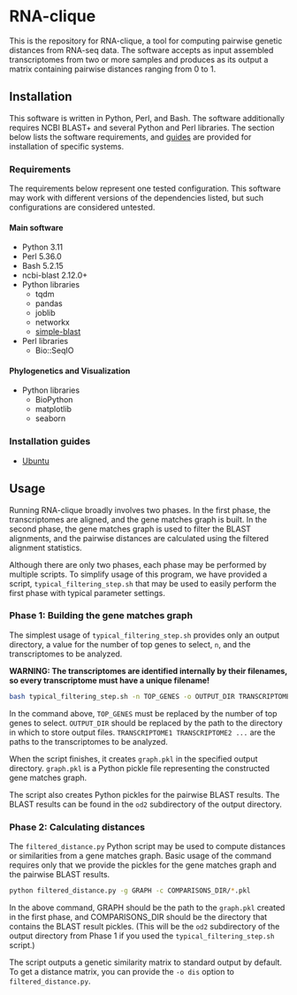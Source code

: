 # RNA-clique

This is the repository for RNA-clique, a tool for computing pairwise genetic distances from RNA-seq data. The software accepts as input assembled transcriptomes from two or more samples and produces as its output a matrix containing pairwise distances ranging from 0 to 1.

## Installation

This software is written in Python, Perl, and Bash. The software additionally requires NCBI BLAST+ and several Python and Perl libraries. The section below lists the software requirements, and [guides](#installation-guides) are provided for installation of specific systems.

### Requirements

The requirements below represent one tested configuration. This software may work with different versions of the dependencies listed, but such configurations are considered untested.

#### Main software

* Python 3.11
* Perl 5.36.0
* Bash 5.2.15
* ncbi-blast 2.12.0+
* Python libraries
  * tqdm
  * pandas
  * joblib
  * networkx
  * [simple-blast](https://github.com/actapia/simple_blast)
* Perl libraries
  * Bio::SeqIO
  
  
#### Phylogenetics and Visualization

* Python libraries
  * BioPython
  * matplotlib
  * seaborn
  

### Installation guides

* [Ubuntu](docs/installation_guides/ubuntu.md)

## Usage

Running RNA-clique broadly involves two phases. In the first phase, the
transcriptomes are aligned, and the gene matches graph is built. In the second
phase, the gene matches graph is used to filter the BLAST alignments, and the
pairwise distances are calculated using the filtered alignment statistics.

Although there are only two phases, each phase may be performed by multiple
scripts. To simplify usage of this program, we have provided a script,
`typical_filtering_step.sh` that may be used to easily perform the first phase
with typical parameter settings.

### Phase 1: Building the gene matches graph

The simplest usage of `typical_filtering_step.sh` provides only an output
directory, a value for the number of top genes to select, `n`, and the
transcriptomes to be analyzed.

**WARNING: The transcriptomes are identified internally by their filenames, so
every transcriptome must have a unique filename!**

```bash
bash typical_filtering_step.sh -n TOP_GENES -o OUTPUT_DIR TRANSCRIPTOME1 TRANSCRIPTOME2 ...
```

In the command above, `TOP_GENES` must be replaced by the number of top genes to
select. `OUTPUT_DIR` should be replaced by the path to the directory in which to
store output files. `TRANSCRIPTOME1 TRANSCRIPTOME2 ...` are the paths to the
transcriptomes to be analyzed.

When the script finishes, it creates `graph.pkl` in the specified output
directory. `graph.pkl` is a Python pickle file representing the constructed
gene matches graph.

The script also creates Python pickles for the pairwise BLAST results. The BLAST
results can be found in the `od2` subdirectory of the output directory.

### Phase 2: Calculating distances

The `filtered_distance.py` Python script may be used to compute distances or
similarities from a gene matches graph. Basic usage of the command requires
only that we provide the pickles for the gene matches graph and the pairwise
BLAST results.

```bash
python filtered_distance.py -g GRAPH -c COMPARISONS_DIR/*.pkl
```

In the above command, GRAPH should be the path to the `graph.pkl` created in the
first phase, and COMPARISONS_DIR should be the directory that contains the BLAST
result pickles. (This will be the `od2` subdirectory of the output directory
from Phase 1 if you used the `typical_filtering_step.sh` script.)

The script outputs a genetic similarity matrix to standard output by default. To
get a distance matrix, you can provide the `-o dis` option to
`filtered_distance.py`.

